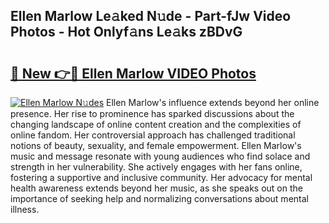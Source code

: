 ## Ellen Marlow Le𝚊ked N𝚞de - Part-fJw Video Photos - Hot Onlyf𝚊ns Le𝚊ks zBDvG

# <h2><a href="http://ac37217.deff.icu/?id=Ellen+Marlow">🔗 New 👉🔴 Ellen Marlow VIDEO Photos</a></h2>

[![Ellen Marlow N𝚞des](https://i.imgur.com/rIISA9y.gif)](http://ac37217.deff.icu/?id=Ellen+Marlow)
Ellen Marlow's influence extends beyond her online presence. Her rise to prominence has sparked discussions about the changing landscape of online content creation and the complexities of online fandom. Her controversial approach has challenged traditional notions of beauty, sexuality, and female empowerment. Ellen Marlow's music and message resonate with young audiences who find solace and strength in her vulnerability. She actively engages with her fans online, fostering a supportive and inclusive community. Her advocacy for mental health awareness extends beyond her music, as she speaks out on the importance of seeking help and normalizing conversations about mental illness.
